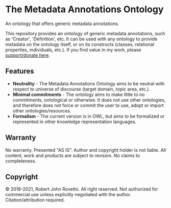 # The Metadata Annotations Ontology 
An ontology that offers generic metadata annotations.

This repository provides an ontology of generic metadata annotations, such as 'Creator', 'Definition', etc. 
It can be used with any ontology to provide metadata on the ontology itself, or on its constructs (classes, relational properties, individuals, etc.). 
If you find value in my work, please [support/donate here](https://gogetfunding.com/knowledge-organization-services-ontology-terminology-metadata-concept-analysis/).

## Features
- **Neutrality** - The Metadata Annotations Ontology aims to be neutral with respect to universe of discourse (target domain, topic area, etc.). 
- **Minimal commitments** - The ontology aims to make little to no commitments, ontological or otherwise. It does not use other ontologies, and therefore does not force or commit the user to use, adopt or import other ontologies/resources. 
- **Formalism** - The current version is in OWL, but aims to be formalized or represented in other knowledge representation languages.

## Warranty
No warranty. Presented "AS IS". Author and copyright holder is not liable.
All content, work and products are subject to revision. No claims to completeness. 

## Copyright
© 2018-2021, Robert John Rovetto. All right reserved.
Not authorized for commercial use unless explicitly negotiated with the author. Citation/attribution required.

